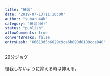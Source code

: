 ```yaml
---
title: "練習"
date: '2019-07-13T11:10:00'
author: "subaru44k"
category: "練習(弱)"
status: "publish"
allowComments: true
convertBreaks: false
entryHash: "66613d5b6629c9ca6b898d8189cce840"
---
```

29分ジョグ<br>
<br>
怪我しないように抑える時は抑える。
